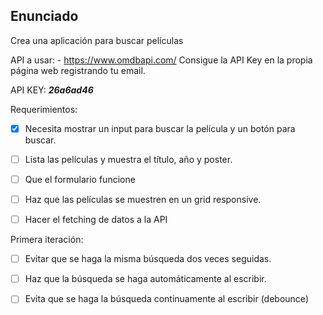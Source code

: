 ## Enunciado

Crea una aplicación para buscar películas

API a usar: - https://www.omdbapi.com/ Consigue la API Key en la propia página
web registrando tu email.

API KEY: **_26a6ad46_**

Requerimientos:

- [x] Necesita mostrar un input para buscar la película y un botón para buscar.

- [ ] Lista las películas y muestra el título, año y poster.

- [ ] Que el formulario funcione

- [ ] Haz que las películas se muestren en un grid responsive.

- [ ] Hacer el fetching de datos a la API

Primera iteración:

- [ ] Evitar que se haga la misma búsqueda dos veces seguidas.

- [ ] Haz que la búsqueda se haga automáticamente al escribir.

- [ ] Evita que se haga la búsqueda continuamente al escribir (debounce)
